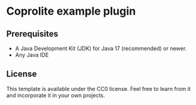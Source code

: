 # Coprolite example plugin

## Prerequisites

- A Java Development Kit (JDK) for Java 17 (recommended) or newer.
- Any Java IDE

## License

This template is available under the CC0 license. Feel free to learn from it and incorporate it in your own projects.
